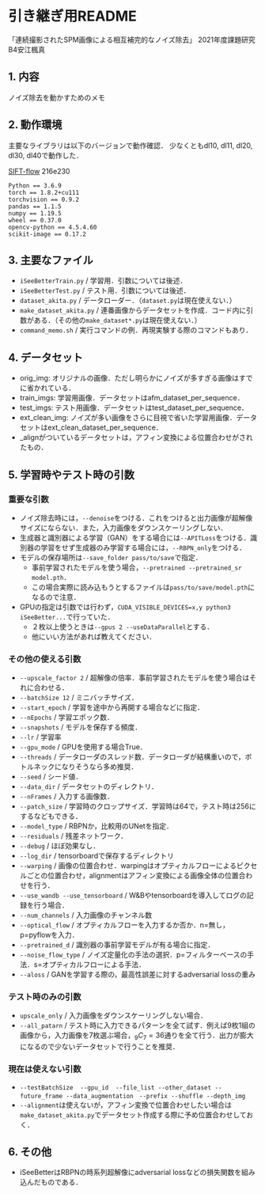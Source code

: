 # 引き継ぎ用README
「連続撮影されたSPM画像による相互補完的なノイズ除去」
2021年度課題研究　B4安江楓真


## 1. 内容
ノイズ除去を動かすためのメモ

## 2. 動作環境
主要なライブラリは以下のバージョンで動作確認．
少なくともdl10, dl11, dl20, dl30, dl40で動作した．

[SIFT-flow](https://github.com/hmorimitsu/sift-flow-gpu) 216e230

```
Python == 3.6.9
torch == 1.8.2+cu111
torchvision == 0.9.2
pandas == 1.1.5
numpy == 1.19.5
wheel == 0.37.0
opencv-python == 4.5.4.60
scikit-image == 0.17.2
```


## 3. 主要なファイル
- `iSeeBetterTrain.py` / 学習用．引数については後述．
- `iSeeBetterTest.py` / テスト用．引数については後述．
- `dataset_akita.py` / データローダー．（`dataset.py`は現在使えない．）
- `make_dataset_akita.py` / 連番画像からデータセットを作成．コード内に引数がある．（その他の`make_dataset*.py`は現在使えない．）
- `command_memo.sh` / 実行コマンドの例．再現実験する際のコマンドもあり．

## 4. データセット
- orig_img: オリジナルの画像．ただし明らかにノイズが多すぎる画像はすでに省かれている．
- train_imgs: 学習用画像．データセットはafm_dataset_per_sequence．
- test_imgs: テスト用画像．データセットはtest_dataset_per_sequence．
- ext_clean_img: ノイズが多い画像をさらに目視で省いた学習用画像．データセットはext_clean_dataset_per_sequence．
- _alignがついているデータセットは，アフィン変換による位置合わせがされたもの．

## 5. 学習時やテスト時の引数
### 重要な引数
- ノイズ除去時には，`--denoise`をつける．これをつけると出力画像が超解像サイズにならない．また，入力画像をダウンスケーリングしない．
- 生成器と識別器による学習（GAN）をする場合には`--APITLoss`をつける．識別器の学習をせず生成器のみ学習する場合には，`--RBPN_only`をつける．
- モデルの保存場所は`--save_folder pass/to/save`で指定．
  - 事前学習されたモデルを使う場合，`--pretrained --pretrained_sr model.pth`．
  - この場合実際に読み込もうとするファイルは`pass/to/save/model.pth`になるので注意．
- GPUの指定は引数では行わず，`CUDA_VISIBLE_DEVICES=x,y python3 iSeeBetter...`で行っていた．
  - ２枚以上使うときは`--gpus 2 --useDataParallel`とする．
  - 他にいい方法があれば教えてください．

### その他の使える引数
- `--upscale_factor 2` / 超解像の倍率．事前学習されたモデルを使う場合はそれに合わせる．
- `--batchSize 12` / ミニバッチサイズ．
- `--start_epoch` / 学習を途中から再開する場合などに指定．
- `--nEpochs` / 学習エポック数．
- `--snapshots` / モデルを保存する頻度．
- `--lr` / 学習率
- `--gpu_mode` / GPUを使用する場合True．
- `--threads` / データローダのスレッド数．データローダが結構重いので，ボトルネックになりそうなら多め推奨．
- `--seed` / シード値．
- `--data_dir` / データセットのディレクトリ．
- `--nFrames` / 入力する画像数．
- `--patch_size` / 学習時のクロップサイズ．学習時は64で，テスト時は256にするなどもできる．
- `--model_type` / RBPNか，比較用のUNetを指定．
- `--residuals` / 残差ネットワーク．
- `--debug` / ほぼ効果なし．
- `--log_dir` / tensorboardで保存するディレクトリ
- `--warping` / 画像の位置合わせ．warpingはオプティカルフローによるピクセルごとの位置合わせ，alignmentはアフィン変換による画像全体の位置合わせを行う．
- `--use_wandb --use_tensorboard` / W&Bやtensorboardを導入してログの記録を行う場合．
- `--num_channels` / 入力画像のチャンネル数
- `--optical_flow` / オプティカルフローを入力するか否か．n=無し，p=pyflowを入力．
- `--pretrained_d` / 識別器の事前学習モデルが有る場合に指定．
- `--noise_flow_type` / ノイズ定量化の手法の選択．p=フィルターベースの手法．s=オプティカルフローによる手法．
- `--aloss` / GANを学習する際の，最高性誤差に対するadversarial lossの重み
### テスト時のみの引数
- `upscale_only` / 入力画像をダウンスケーリングしない場合．
- `--all_patarn` / テスト時に入力できるパターンを全て試す．例えば9枚1組の画像から，入力画像を7枚選ぶ場合，$_9C_7=36$通りを全て行う．出力が膨大になるので少ないデータセットで行うことを推奨．

### 現在は使えない引数
- `--testBatchSize  --gpu_id  --file_list --other_dataset --future_frame --data_augmentation　--prefix --shuffle --depth_img` 
- `--alignment`は使えないが，アフィン変換で位置合わせしたい場合は`make_dataset_akita.py`でデータセット作成する際に予め位置合わせしておく．


## 6. その他
- iSeeBetterはRBPNの時系列超解像にadversarial lossなどの損失関数を組み込んだものである．
